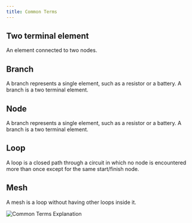 ```yaml
---
title: Common Terms
---
```


## Two terminal element

An element connected to two nodes.

## Branch

A branch represents a single element, such as a resistor or a battery. A branch
is a two terminal element.

## Node

A branch represents a single element, such as a resistor or a battery. A branch
is a two terminal element.

## Loop

A loop is a closed path through a circuit in which no node is encountered more
than once except for the same start/finish node.

## Mesh

A mesh is a loop without having other loops inside it.

![Common Terms Explanation](/EE1040/common-terms-explanation.png)
